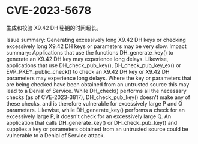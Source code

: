 # CVE-2023-5678

生成和校验 X9.42 DH 秘钥的时间超长。

Issue summary: Generating excessively long X9.42 DH keys or checking excessively long X9.42 DH keys or parameters may be very slow.
Impact summary: Applications that use the functions DH_generate_key() to generate an X9.42 DH key may experience long delays. Likewise, applications that use DH_check_pub_key(), DH_check_pub_key_ex() or EVP_PKEY_public_check() to check an X9.42 DH key or X9.42 DH parameters may experience long delays. Where the key or parameters that are being checked have been obtained from an untrusted source this may lead to a Denial of Service.
While DH_check() performs all the necessary checks (as of CVE-2023-3817), DH_check_pub_key() doesn't make any of these checks, and is therefore vulnerable for excessively large P and Q parameters.
Likewise, while DH_generate_key() performs a check for an excessively large P, it doesn't check for an excessively large Q.
An application that calls DH_generate_key() or DH_check_pub_key() and supplies a key or parameters obtained from an untrusted source could be vulnerable to a Denial of Service attack.